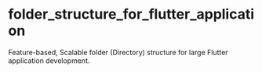 # folder_structure_for_flutter_application
Feature-based, Scalable folder (Directory) structure for large Flutter application development.
